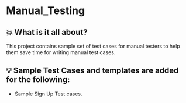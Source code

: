 # Manual_Testing

## :boom: What is it all about?
This project contains sample set of test cases for manual testers to help them save time for writing manual test cases.


## :bulb: Sample Test Cases and templates are added for the following:
- Sample Sign Up Test cases.
